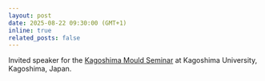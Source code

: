 ```yaml
---
layout: post
date: 2025-08-22 09:30:00 (GMT+1)
inline: true
related_posts: false
---
```


Invited speaker for the [Kagoshima Mould Seminar](https://www.math.nagoya-u.ac.jp/~furusho/conference/2025kagoshima-mould.html) at Kagoshima University, Kagoshima, Japan.
